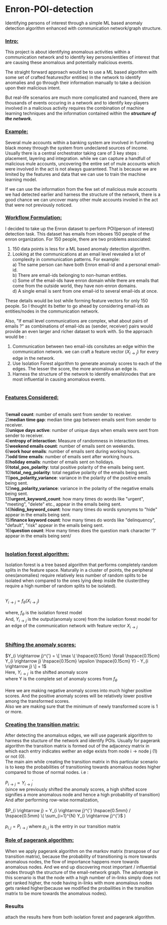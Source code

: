 # Enron-POI-detection
 Identifying persons of interest through a simple ML based anomaly detection algorithm enhanced with communication network/graph structure.

### **<ins>Intro:</ins>** <br> 
This project is about identifying anomalous activities within a communication network and to identify key persons/entities of interest that are causing these anomalous and potentially malicious events. <br> 

The straight forward approach would be to use a ML based algorithm with some set of crafted features(for entities) in the network to identify anomalies and go through their information manually to take a decision upon their malicious intent. <br> 

But real-life scenarios are much more complicated and nuanced, there are thousands of events occuring in a network and to identify key-players involved in a malicious activity requires the combination of machine learning techniques and the information contained within the ***structure of the network.*** <br>

### **<ins>Example:</ins>** <br> 
Several mule accounts within a banking system are involved in funneling black money through the system from undeclared sources of income. 
Usually there is a central orchestrator taking care of 3 key steps : placement, layering and integration. while we can capture a handfull of malicious mule accounts, uncovering the entire set of mule accounts which were involved in the act is not always guaranteed. That is because we are limited by the features and data that we can use to train the machine learning model. 

If we can use the information from the few set of malicious mule accounts we had detected earlier and harness the structure of the network, there is a good chance we can uncover many other mule accounts involed in the act that were not previously noticed. <br>

### **<ins>Workflow Formulation:</ins>** <br>
I decided to take up the Enron dataset to perform POI(person of interest) detection task.
This dataset has emails from inboxes 150 people of the enron organization. For 150 people, there are two problems associated:
1) 150 data points is less for a ML based anomaly detection algorithm.
2) Looking at the communications at an email level revealed a lot of complexity in communication patterns. For example:<br>
   a) The same person can have both Enron email-id and a personal email-id.<br>
   b) There are email-ids belonging to non-human entities.<br>
   c) Some of the email-ids have enron domain while there are emails that come from the outside world, they have non-enron domains.<br>
   d) A single email is sent from one email-id to several email-ids at once.<br>

These details would be lost while forming feature vectors for only 150 people. So I thought its better to go ahead by considering email-ids as entities/nodes in the communication network.<br>

Also, "If email level communications are complex, what about pairs of emails ?" as combinations of email-ids as (sender, receiver) pairs would provide an even larger and richer dataset to work with. So the approach would be :<br>

1) Communication between two email-ids consitutes an edge within the communication network. we can craft a feature vector ($X_{i \rightarrow j}$) for every edge
in the network.
2) Use Isolation Forest algorithm to generate anomaly scores to each of the edges. The lesser the score, the more anomalous an edge is.
3) Harness the structure of the network to identify emails\nodes that are most influential in causing anomalous events.<br><br>

### <ins>Features Considered:</ins> <br><br>
1)**email count**: number of emails sent from sender to receiver.<br>
2)**median time gap**: median time gap between emails sent from sender to receiver.<br>
3)**unique days active**: number of unique days when emails were sent from sender to receiver.<br>
4)**entropy of interaction**: Measure of randomness in interaction times.<br>
5)**weekend emails count**: number of emails sent on weekends.<br>
6)**work hour emails**: number of emails sent during working hours.<br>
7)**odd time emails**: number of emails sent after working hours.<br>
8)**holiday emails**: number of emails sent on holidays.<br>
9)**total_pos_polarity**: total positive polarity of the emails being sent.<br>
10)**total_neg_polarity**: total negative polarity of the emails being sent.<br>
11)**pos_polarity_variance**: variance in the polarity of the positive emails being sent.<br>
12)**neg_polarity_variance**: variance in the polarity of the negative emails being sent.<br>
13)**urgent_keyword_count**: how many times do words like "urgent", "meeting", "delete" etc., appear in the emails being sent.<br>
14)**hiding_keyword_count**: how many times do words synonyms to "hide" appear in the emails being sent.<br>
15)**finance keyword count**: how many times do words like "delinquency", "default", "risk" appear in the emails being sent.<br>
16)**question count**: How many times does the question mark character '?' appear in the emails being sent/<br><br>

### <ins>Isolation forest algorithm:</ins> <br>
Isolation forest is a tree based algorithm that performs completely random splits in the feature space. Naturally in a cluster of points, the peripheral ones(anomalies) require relatively less number of random splits to be isolated when compared to the ones lying deep inside the cluster(they require a high number of random splits to be isolated).<br><br>

$Y_{i \rightarrow j} = f_\theta \left( X_{i \rightarrow j} \right)$ <br><br>
$\text{where, } f_\theta \text{ is the isolation forest model}$ <br>
$\text{And, } Y_{i \rightarrow j} \text{ is the output(anomaly score) from the isolation forest model for an edge of the communication network with feature vector } X_{i \rightarrow j}$ <br><br>

### <ins>Shifting the anomaly scores:</ins> <br>

$Y_{i \rightarrow j}^{'} =  \[ \max \( \hspace{0.15cm} \forall \hspace{0.15cm} Y_{i \rightarrow j} \hspace{0.15cm} \epsilon \hspace{0.15cm} Y) - Y_{i \rightarrow j} \] + 1$ <br>
$\text{Here, } Y_{i \rightarrow j}^{'} \text{ is the shifted anomaly score}$ <br>
$\text{where Y is the complete set of anomaly scores from }f_\theta$ <br><br>
Here we are making negative anomaly scores into much higher positive scores. And the positive anomaly scores will be relatively lower positive among the transformed scores. <br>
Also we are making sure that the minimum of newly transformed score is 1 or more. <br>

### <ins>Creating the transition matrix:</ins> <br>
After detecting the anomalous edges, we will use pagerank algorithm to harness the stucture of the network and identify POIs. Usually for pagerank algorithm the transition matrix is formed out of the adjacency matrix in which each entry indicates wether an edge exists from $\text{node i} \rightarrow \text{node j}$ (1) or not (0). <br>
The main aim while creating the transition matrix in this particular scenario is to keep the probabilities of transitioning towards anomalous nodes higher compared to those of normal nodes. i.e :<br>

$P_{i \rightarrow j} \propto	Y_{i \rightarrow j}^{'}$ <br>
$\text{(since we previously shifted the anomaly scores, a high shifted score signifies a more anomalous node and hence a high probability of transition)}$
$\text{And after performing row-wise normalization,}$ <br><br>
$P_{i \rightarrow j} = Y_{i \rightarrow j}^{'} \hspace{0.5mm} / \hspace{0.5mm} \( \sum_{i=1}^{N} Y_{i \rightarrow j}^{'}$ \) <br><br>
$p_{i, j} = P_{i \rightarrow j} \text{   where  } p_{i, j} \text{ is the entry in our transition matrix}$

### <ins>Role of pagerank algorithm:</ins> <br>
When we apply pagerank algorithm on the markov matrix (transpose of our transition matrix), because the probability of transitioning is more towards anomalous nodes, the flow of importance happens more towards anomalous nodes. And we end up discovering most important / influential nodes through the structure of the email-network graph. The advantage in this scenario is that the node with a high number of in-links simply does
not get ranked higher, the node having in-links with more anomalous nodes gets ranked higher(because we modified the probailities in the transition matrix to be more towards the anomalous nodes).

### Results

attach the results here from both isolation forest and pagerank algorithm.




 
